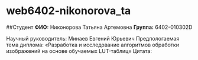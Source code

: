 # web6402-nikonorova_ta

##Студент
**ФИО:** Никонорова Татьяна Артемовна
**Группа:** 6402-010302D

Научный руководитель: Минаев Евгений Юрьевич
Предпологаемая тема диплома: «Разработка и исследование алгоритмов обработки изображений на основе обучаемых LUT-таблиц»
Цитата:
